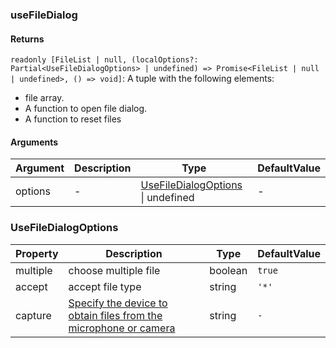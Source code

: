 ### useFileDialog

#### Returns

`readonly [FileList | null, (localOptions?: Partial<UseFileDialogOptions> | undefined) => Promise<FileList | null | undefined>, () => void]`: A tuple with the following elements:

- file array.
- A function to open file dialog.
- A function to reset files

#### Arguments

| Argument | Description | Type                                                       | DefaultValue |
| -------- | ----------- | ---------------------------------------------------------- | ------------ |
| options  | -           | [UseFileDialogOptions](#UseFileDialogOptions) \| undefined | -            |

### UseFileDialogOptions

| Property | Description                                                                                                                              | Type    | DefaultValue |
| -------- | ---------------------------------------------------------------------------------------------------------------------------------------- | ------- | ------------ |
| multiple | choose multiple file                                                                                                                     | boolean | `true`       |
| accept   | accept file type                                                                                                                         | string  | `'*'`        |
| capture  | [Specify the device to obtain files from the microphone or camera](https://developer.mozilla.org/en-US/docs/Web/HTML/Attributes/capture) | string  | `-`          |
